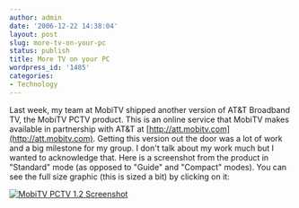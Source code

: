 ```yaml
---
author: admin
date: '2006-12-22 14:38:04'
layout: post
slug: more-tv-on-your-pc
status: publish
title: More TV on your PC
wordpress_id: '1485'
categories:
- Technology
---
```


Last week, my team at MobiTV shipped another version of AT&T Broadband
TV, the MobiTV PCTV product. This is an online service that MobiTV makes
available in partnership with AT&T at
[http://att.mobitv.com](http://att.mobitv.com). Getting this version out
the door was a lot of work and a big milestone for my group. I don't
talk about my work much but I wanted to acknowledge that. Here is a
screenshot from the product in "Standard" mode (as opposed to "Guide"
and "Compact" modes). You can see the full size graphic (this is sized a
bit) by clicking on it:

[![MobiTV PCTV 1.2
Screenshot](http://farm1.static.flickr.com/144/330353811_2fa2a7d01b.jpg)](http://www.flickr.com/photos/albill/330353811/ "Photo Sharing")
